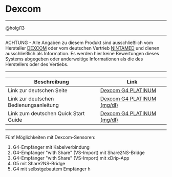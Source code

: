 # **Dexcom**


---

@holgi13


---
ACHTUNG - Alle Angaben zu diesem Produkt sind ausschließlich vom Hersteller [DEXCOM](http://www.dexcom.com/en-US) oder vom deutschen Vertrieb [NINTAMED](https://www.nintamed.eu) und dienen ausschließlich als Information. Es werden hier keine Bewertungen dieses Systems abgegeben oder anderweitige Informationen als die des Herstellers oder des Vertiebs.

---
| Beschreibung | Link |
| -- | -- |
| Link zur deutschen Seite | [Dexcom G4 PLATINUM](https://www.nintamed.eu/p/products/dexcomg4) |
| Link zur deutschen Bedienungsanleitung | [Dexcom G4 PLATINUM (mg/dl)](http://www.dexcom.com/sites/dexcom.com/files/international/user_guides/LBL-011912_Rev03-UG-G4-PLATINUM-OUS-mgdL_DE.pdf) |
| Link zum deutschen Quick Start Guide | [Dexcom G4 PLATINUM (mg/dl)](http://www.dexcom.com/sites/dexcom.com/files/international/quick_start/LBL-011913_QuickStartGuide_G4PLATINUM_German_mgdL.pdf) |

---

Fünf Möglichkeiten mit Dexcom-Sensoren:
1. G4-Empfänger mit Kabelverbindung
2. G4-Empfänger "with Share" (VS-Import) mit Share2NS-Bridge
3. G4-Empfänger "with Share" (VS-Import) mit xDrip-App
4. G5 mit Share2NS-Bridge
5. G4 mit selbstgebautem Empfänger h







